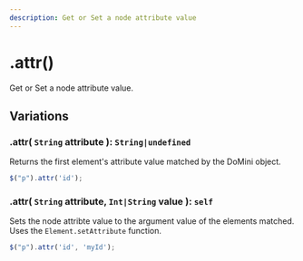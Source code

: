 ```yaml
---
description: Get or Set a node attribute value
---
```


# .attr()

Get or Set a node attribute value.

## Variations

### .attr( ``String`` attribute ): ``String|undefined``
Returns the first element's attribute value matched by the DoMini object.
```javascript
$("p").attr('id');
```

### .attr( ``String`` attribute, ``Int|String`` value ): ``self``
Sets the node attribte value to the argument value of the elements matched. Uses the ``Element.setAttribute`` function.
```javascript
$("p").attr('id', 'myId');
```